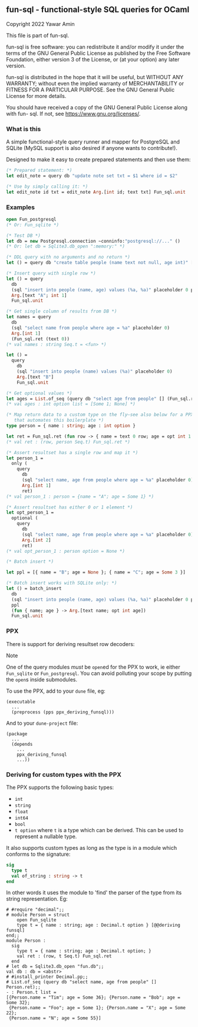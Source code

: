 ## fun-sql - functional-style SQL queries for OCaml

Copyright 2022 Yawar Amin

This file is part of fun-sql.

fun-sql is free software: you can redistribute it and/or modify it under the
terms of the GNU General Public License as published by the Free Software
Foundation, either version 3 of the License, or (at your option) any later
version.

fun-sql is distributed in the hope that it will be useful, but WITHOUT ANY
WARRANTY; without even the implied warranty of MERCHANTABILITY or FITNESS FOR A
PARTICULAR PURPOSE. See the GNU General Public License for more details.

You should have received a copy of the GNU General Public License along with fun-
sql. If not, see <https://www.gnu.org/licenses/>.

### What is this

A simple functional-style query runner and mapper for PostgreSQL and SQLite
(MySQL support is also desired if anyone wants to contribute!).

Designed to make it easy to create prepared statements and then use them:

```ocaml
(* Prepared statement: *)
let edit_note = query db "update note set txt = $1 where id = $2"

(* Use by simply calling it: *)
let edit_note id txt = edit_note Arg.[int id; text txt] Fun_sql.unit
```

### Examples

```ocaml
open Fun_postgresql
(* Or: Fun_sqlite *)

(* Test DB *)
let db = new Postgresql.connection ~conninfo:"postgresql://..." ()
(* Or: let db = Sqlite3.db_open ":memory:" *)

(* DDL query with no arguments and no return *)
let () = query db "create table people (name text not null, age int)" [] Fun_sql.unit

(* Insert query with single row *)
let () = query
  db
  (sql "insert into people (name, age) values (%a, %a)" placeholder 0 placeholder 1)
  Arg.[text "A"; int 1]
  Fun_sql.unit

(* Get single column of results from DB *)
let names = query
  db
  (sql "select name from people where age = %a" placeholder 0)
  Arg.[int 1]
  (Fun_sql.ret (text 0))
(* val names : string Seq.t = <fun> *)

let () =
  query
    db
    (sql "insert into people (name) values (%a)" placeholder 0)
    Arg.[text "B"]
    Fun_sql.unit

(* Get optional values *)
let ages = List.of_seq (query db "select age from people" [] (Fun_sql.ret (opt int 0)))
(* val ages : int option list = [Some 1; None] *)

(* Map return data to a custom type on the fly–see also below for a PPX deriver
   that automates this boilerplate *)
type person = { name : string; age : int option }

let ret = Fun_sql.ret (fun row -> { name = text 0 row; age = opt int 1 row })
(* val ret : (row, person Seq.t) Fun_sql.ret *)

(* Assert resultset has a single row and map it *)
let person_1 =
  only (
    query
      db
      (sql "select name, age from people where age = %a" placeholder 0)
      Arg.[int 1]
      ret)
(* val person_1 : person = {name = "A"; age = Some 1} *)

(* Assert resultset has either 0 or 1 element *)
let opt_person_1 =
  optional (
    query
      db
      (sql "select name, age from people where age = %a" placeholder 0)
      Arg.[int 2]
      ret)
(* val opt_person_1 : person option = None *)

(* Batch insert *)

let ppl = [{ name = "B"; age = None }; { name = "C"; age = Some 3 }]

(* Batch insert works with SQLite only: *)
let () = batch_insert
  db
  (sql "insert into people (name, age) values (%a, %a)" placeholder 0 placeholder 1)
  ppl
  (fun { name; age } -> Arg.[text name; opt int age])
  Fun_sql.unit
```

### PPX

There is support for deriving resultset row decoders:

> [!NOTE]
> One of the query modules _must_ be `open`ed for the PPX to work, ie either
> `Fun_sqlite` or `Fun_postgresql`. You can avoid polluting your scope by putting
> the `open`s inside submodules.

To use the PPX, add to your `dune` file, eg:

```
(executable
  ...
  (preprocess (pps ppx_deriving_funsql)))
```

And to your `dune-project` file:

```
(package
  ...
  (depends
    ...
    ppx_deriving_funsql
    ...))
```

### Deriving for custom types with the PPX

The PPX supports the following basic types:

- `int`
- `string`
- `float`
- `int64`
- `bool`
- `t option` where `t` is a type which can be derived. This can be used to
  represent a nullable type.

It also supports custom types as long as the type is in a module which conforms
to the signature:

```ocaml
sig
  type t
  val of_string : string -> t
end
```

In other words it uses the module to 'find' the parser of the type from its
string representation. Eg:

```
# #require "decimal";;
# module Person = struct
    open Fun_sqlite
    type t = { name : string; age : Decimal.t option } [@@deriving funsql]
end;;
module Person :
  sig
    type t = { name : string; age : Decimal.t option; }
    val ret : (row, t Seq.t) Fun_sql.ret
  end
# let db = Sqlite3.db_open "fun.db";;
val db : db = <abstr>
# #install_printer Decimal.pp;;
# List.of_seq (query db "select name, age from people" [] Person.ret);;
- : Person.t list =
[{Person.name = "Tim"; age = Some 36}; {Person.name = "Bob"; age = Some 32};
 {Person.name = "Foo"; age = Some 1}; {Person.name = "X"; age = Some 22};
 {Person.name = "N"; age = Some 55}]
```

